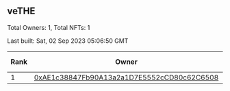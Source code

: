 ## veTHE

Total Owners: 1, Total NFTs: 1

Last built: Sat, 02 Sep 2023 05:06:50 GMT

| Rank | Owner | Voting Power | Influence | NFTs Id |
| --- | --- | --- | --- | --- |
  | 1 | [0xAE1c38847Fb90A13a2a1D7E5552cCD80c62C6508](https://debank.com/profile/0xAE1c38847Fb90A13a2a1D7E5552cCD80c62C6508?chain=bsc) | 2,543,718.707 | 3.63465% | 1 |